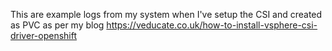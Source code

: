 This are example logs from my system when I've setup the CSI and created as PVC as per my blog https://veducate.co.uk/how-to-install-vsphere-csi-driver-openshift
